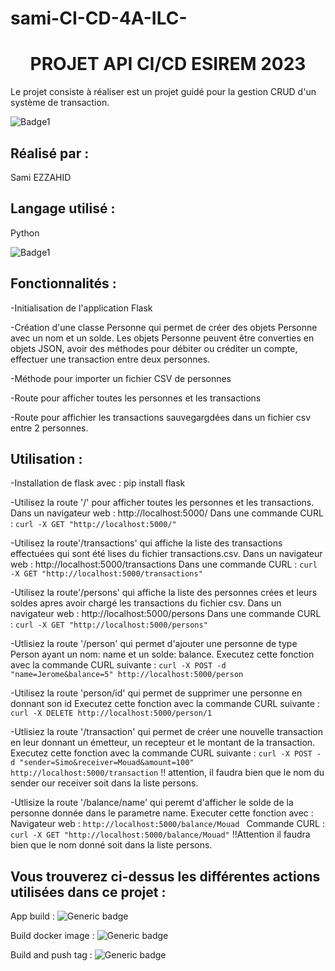# sami-CI-CD-4A-ILC-
 
  <h1 align="center">PROJET API CI/CD  ESIREM 2023</h1>
  
  
Le projet consiste à réaliser est un projet guidé pour la gestion CRUD d'un système de transaction.

   ![Badge1](https://i0.wp.com/datascientest.com/wp-content/uploads/2021/03/illu_devops_blog-119.png?resize=1024%2C562&ssl=1.png)



## Réalisé par : 
  Sami EZZAHID


## Langage utilisé :
  Python 
  
![Badge1](https://dz2cdn1.dzone.com/storage/temp/12886720-why-devops-and-python.png)
## Fonctionnalités :

-Initialisation de l'application Flask

-Création d'une classe Personne qui permet de créer des objets Personne avec un nom et un solde. Les objets Personne peuvent être converties en objets JSON, avoir des méthodes pour débiter ou créditer un compte, effectuer une transaction entre deux personnes.

-Méthode pour importer un fichier CSV de personnes

-Route pour afficher toutes les personnes et les transactions

-Route pour affichier les transactions sauvegargdées dans un fichier csv entre 2 personnes.

## Utilisation :

-Installation de flask avec :
    pip install flask
   
-Utilisez la route '/' pour afficher toutes les personnes et les transactions. 
    Dans un navigateur web : http://localhost:5000/ 
    Dans une commande CURL : ``curl -X GET "http://localhost:5000/"``
    
-Utilisez la route'/transactions' qui affiche la liste des transactions effectuées qui sont été lises du fichier transactions.csv.
    Dans un navigateur web : http://localhost:5000/transactions
    Dans une commande CURL : ``curl -X GET "http://localhost:5000/transactions"``
    
-Utilisez la route'/persons' qui affiche la liste des personnes crées et leurs soldes apres avoir chargé les transactions du fichier csv.
    Dans un navigateur web : http://localhost:5000/persons
    Dans une commande CURL : ``curl -X GET "http://localhost:5000/persons"``
    
     
-Utlisiez la route '/person' qui permet d'ajouter une personne de type Person ayant un nom: name et un solde: balance.
     Executez cette fonction avec la commande CURL suivante :
              ``curl -X POST -d "name=Jerome&balance=5" http://localhost:5000/person``
              
-Utilisez la route 'person/id' qui permet de supprimer une personne en donnant son id
     Executez cette fonction avec la commande CURL suivante :
          ``curl -X DELETE http://localhost:5000/person/1``

-Utlisiez la route '/transaction' qui permet de créer une nouvelle transaction en leur donnant un émetteur, un recepteur et le montant de la transaction.
    Executez cette fonction avec la commande CURL suivante :
                ``curl -X POST -d "sender=Simo&receiver=Mouad&amount=100" http://localhost:5000/transaction``
                !! attention, il faudra bien que le nom du sender our receiver soit dans la liste persons.

 -Utlisize la route '/balance/name' qui peremt d'afficher le solde de la personne donnée dans le parametre name.
    Executer cette fonction avec :
        Navigateur web : ``http://localhost:5000/balance/Mouad ``
        Commande CURL :  ``curl -X GET "http://localhost:5000/balance/Mouad"``
        !!Attention il faudra bien que le nom donné soit dans la liste persons.

## Vous trouverez ci-dessus les différentes actions utilisées dans ce projet : 

App build :
![Generic badge](https://github.com/mouadw/4A_ILC_CRUD_API_CI_CD/actions/workflows/appBuild.yml/badge.svg)

Build docker image :
![Generic badge](https://github.com/mouadw/4A_ILC_CRUD_API_CI_CD/actions/workflows/buildDockerImage.yml/badge.svg)

Build and push tag :
![Generic badge](https://github.com/mouadw/4A_ILC_CRUD_API_CI_CD/actions/workflows/build_push.yml/badge.svg)


